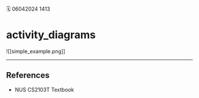 ️🗓️ 06042024 1413

# activity_diagrams

![[simple_example.png]]

---

## References

- NUS CS2103T Textbook

